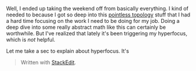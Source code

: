 Well, I ended up taking the weekend off from basically everything. I kind of needed to because I got so deep into this [pointless topology](https://en.wikipedia.org/wiki/Pointless_topology) stuff that I had a hard time focusing on the work I need to be doing for my job. Doing a deep dive into some really abstract math like this can certainly be worthwhile. But I've realized that lately it's been triggering my hyperfocus, which is *not* helpful.

Let me take a sec to explain about hyperfocus. It's 


> Written with [StackEdit](https://stackedit.io/).
<!--stackedit_data:
eyJoaXN0b3J5IjpbLTQwNzQ0NTI0Nyw4NDQ5OTIwMDgsLTEwOD
cyNTEzMTMsLTEwNTA0MjQ4NTQsNzMwOTk4MTE2XX0=
-->